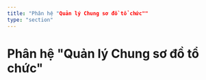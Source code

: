 ```yaml
---
title: "Phân hệ "Quản lý Chung sơ đồ tổ chức""
type: "section"
---
```


# Phân hệ "Quản lý Chung sơ đồ tổ chức"
